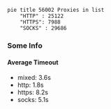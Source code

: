
```mermaid
pie title 56002 Proxies in list
    "HTTP" : 25122
    "HTTPS": 7988
    "SOCKS" : 29686
```

### Some Info
#### Average Timeout

- mixed: 3.6s
- http: 1.8s
- https: 8.2s
- socks: 5.1s